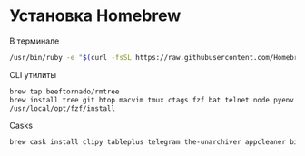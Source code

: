 # Установка Homebrew

В терминале
```bash
/usr/bin/ruby -e "$(curl -fsSL https://raw.githubusercontent.com/Homebrew/install/master/install)"
```

CLI утилиты
```bash
brew tap beeftornado/rmtree
brew install tree git htop macvim tmux ctags fzf bat telnet node pyenv httpie pass
/usr/local/opt/fzf/install
```

Casks
```bash
brew cask install clipy tableplus telegram the-unarchiver appcleaner bitwarden protonvpn discord spotify visual-studio-code notion
```
